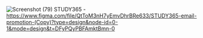 
![Screenshot (79)](https://github.com/sohaniabeywickrama/UI-UX-Developer-Intern/assets/99112193/0c548502-4035-4a67-a9d9-2ee753f3f1ce)
  STUDY365 - https://www.figma.com/file/QtToM3nH7yEmvDhrBRe633/STUDY365-email-promotion-(Copy)?type=design&node-id=0-1&mode=design&t=DFyPQyPBFAmktBmn-0
  
